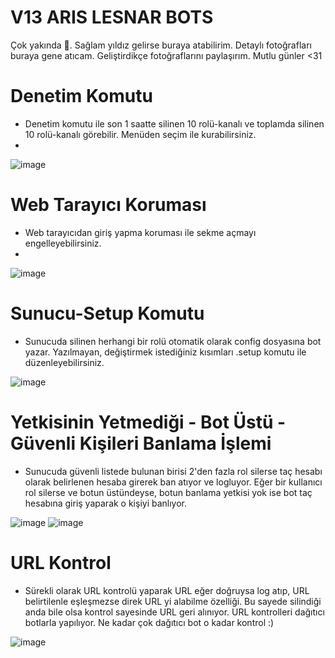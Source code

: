 # V13 ARIS LESNAR BOTS

Çok yakında 💯. Sağlam yıldız gelirse buraya atabilirim. Detaylı fotoğrafları buraya gene atıcam. Geliştirdikçe fotoğraflarını paylaşırım. Mutlu günler <31

# Denetim Komutu 
- Denetim komutu ile son 1 saatte silinen 10 rolü-kanalı ve toplamda silinen 10 rolü-kanalı görebilir. Menüden seçim ile kurabilirsiniz.
- 
![image](https://cdn.discordapp.com/attachments/920375852628316212/920644038338695168/unknown.png)
# Web Tarayıcı Koruması 
- Web tarayıcıdan giriş yapma koruması ile sekme açmayı engelleyebilirsiniz.
- 
![image](https://cdn.discordapp.com/attachments/920375852628316213/920644392811892736/unknown.png)
# Sunucu-Setup Komutu 
- Sunucuda silinen herhangi bir rolü otomatik olarak config dosyasına bot yazar. Yazılmayan, değiştirmek istediğiniz kısımları .setup komutu ile düzenleyebilirsiniz.

![image](https://cdn.discordapp.com/attachments/920375852628316212/920644645669699594/unknown.png)

# Yetkisinin Yetmediği - Bot Üstü - Güvenli Kişileri Banlama İşlemi 
- Sunucuda güvenli listede bulunan birisi 2'den fazla rol silerse taç hesabı olarak belirlenen hesaba girerek ban atıyor ve logluyor. Eğer bir kullanıcı rol silerse ve botun üstündeyse, botun banlama yetkisi yok ise bot taç hesabına giriş yaparak o kişiyi banlıyor.

![image](https://cdn.discordapp.com/attachments/846825573044846642/927492254552182794/Tacban.PNG)
![image](https://cdn.discordapp.com/attachments/846825573044846642/927492254074044416/Tacban2.PNG)

# URL Kontrol
- Sürekli olarak URL kontrolü yaparak URL eğer doğruysa log atıp, URL belirtilenle eşleşmezse direk URL yi alabilme özelliği. Bu sayede silindiği anda bile olsa kontrol sayesinde URL geri alınıyor. URL kontrolleri dağıtıcı botlarla yapılıyor. Ne kadar çok dağıtıcı bot o kadar kontrol :)

![image](https://cdn.discordapp.com/attachments/846825573044846642/927492254317289493/urlkontrol.PNG)
